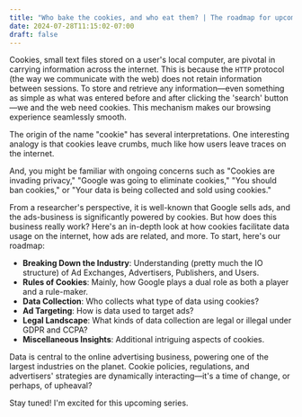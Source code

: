```yaml
---
title: "Who bake the cookies, and who eat them? | The roadmap for upcoming Cookies series"
date: 2024-07-28T11:15:02-07:00
draft: false
---
```


Cookies, small text files stored on a user's local computer, are pivotal in carrying information across the internet. This is because the `HTTP` protocol  (the way we communicate with the web) does not retain information between sessions. To store and retrieve any information—even something as simple as what was entered before and after clicking the 'search' button—we and the web need cookies. This mechanism makes our browsing experience seamlessly smooth.

The origin of the name "cookie" has several interpretations. One interesting analogy is that cookies leave crumbs, much like how users leave traces on the internet.

And, you might be familiar with ongoing concerns such as "Cookies are invading privacy," "Google was going to eliminate cookies," "You should ban cookies," or "Your data is being collected and sold using cookies."

From a researcher's perspective, it is well-known that Google sells ads, and the ads-business is significantly powered by cookies. But how does this business really work? Here's an in-depth look at how cookies facilitate data usage on the internet, how ads are related, and more. To start, here's our roadmap:

- **Breaking Down the Industry**: Understanding (pretty much the IO structure) of Ad Exchanges, Advertisers, Publishers, and Users.
- **Rules of Cookies**: Mainly, how Google plays a dual role as both a player and a rule-maker.
- **Data Collection**: Who collects what type of data using cookies?
- **Ad Targeting**: How is data used to target ads?
- **Legal Landscape**: What kinds of data collection are legal or illegal under GDPR and CCPA?
- **Miscellaneous Insights**: Additional intriguing aspects of cookies.

Data is central to the online advertising business, powering one of the largest industries on the planet. Cookie policies, regulations, and advertisers' strategies are dynamically interacting—it's a time of change, or perhaps, of upheaval?

Stay tuned! I'm excited for this upcoming series.


